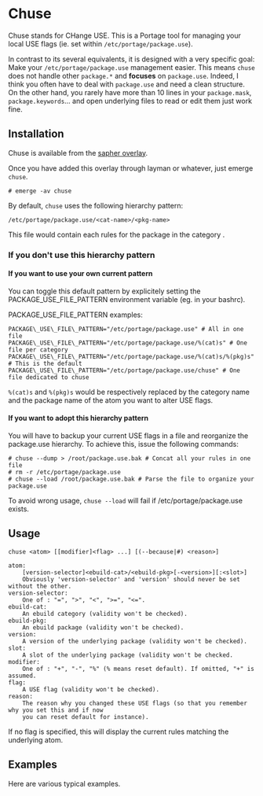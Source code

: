 Chuse
=====

Chuse stands for CHange USE. This is a Portage tool for managing your local USE flags (ie. set
within `/etc/portage/package.use`).

In contrast to its several equivalents, it is designed with a very specific goal: Make your
`/etc/portage/package.use` management easier. This means `chuse` does not handle other `package.*`
and **focuses** on `package.use`. Indeed, I think you often have to deal with `package.use` and need
a clean structure. On the other hand, you rarely have more than 10 lines in your `package.mask`,
`package.keywords`... and open underlying files to read or edit them just work fine.

Installation
------------

Chuse is available from the [sapher overlay][1].

Once you have added this overlay through layman or whatever, just emerge `chuse`.

    # emerge -av chuse

By default, `chuse` uses the following hierarchy pattern:

    /etc/portage/package.use/<cat-name>/<pkg-name>

This file would contain each rules for the package <pkg-name> in the category <cat-name>.

### If you don't use this hierarchy pattern

#### If you want to use your own current pattern

You can toggle this default pattern by explicitely setting the PACKAGE\_USE\_FILE\_PATTERN
environment variable (eg. in your bashrc).

PACKAGE\_USE\_FILE\_PATTERN examples:

    PACKAGE\_USE\_FILE\_PATTERN="/etc/portage/package.use" # All in one file
    PACKAGE\_USE\_FILE\_PATTERN="/etc/portage/package.use/%(cat)s" # One file per category
    PACKAGE\_USE\_FILE\_PATTERN="/etc/portage/package.use/%(cat)s/%(pkg)s" # This is the default
    PACKAGE\_USE\_FILE\_PATTERN="/etc/portage/package.use/chuse" # One file dedicated to chuse

`%(cat)s` and `%(pkg)s` would be respectively replaced by the category name and the package name of
the atom you want to alter USE flags.

#### If you want to adopt this hierarchy pattern

You will have to backup your current USE flags in a file and reorganize the package.use hierarchy.
To achieve this, issue the following commands:

    # chuse --dump > /root/package.use.bak # Concat all your rules in one file
    # rm -r /etc/portage/package.use
    # chuse --load /root/package.use.bak # Parse the file to organize your package.use

To avoid wrong usage, `chuse --load` will fail if /etc/portage/package.use exists.

Usage
-----

    chuse <atom> [[modifier]<flag> ...] [(--because|#) <reason>]

    atom:
        [version-selector]<ebuild-cat>/<ebuild-pkg>[-<version>][:<slot>]
        Obviously 'version-selector' and 'version' should never be set without the other.
    version-selector:
        One of : "=", ">", "<", ">=", "<=".
    ebuild-cat:
        An ebuild category (validity won't be checked).
    ebuild-pkg:
        An ebuild package (validity won't be checked).
    version:
        A version of the underlying package (validity won't be checked).
    slot:
        A slot of the underlying package (validity won't be checked.
    modifier:
        One of : "+", "-", "%" (% means reset default). If omitted, "+" is assumed.
    flag:
        A USE flag (validity won't be checked).
    reason:
        The reason why you changed these USE flags (so that you remember why you set this and if now
        you can reset default for instance).

If no flag is specified, this will display the current rules matching the underlying atom.

Examples
--------

Here are various typical examples.

[1]: https://github.com/apinsard/sapher-overlay
